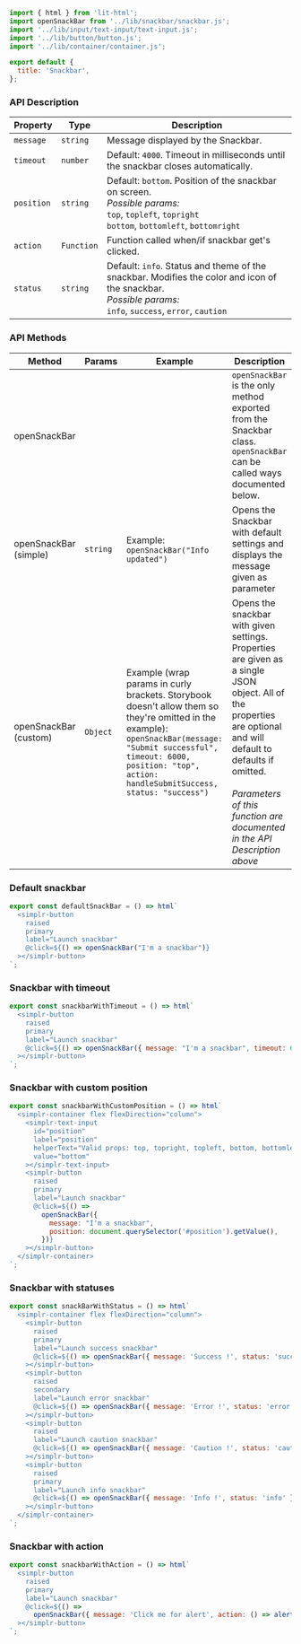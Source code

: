 ```js script
import { html } from 'lit-html';
import openSnackBar from '../lib/snackbar/snackbar.js';
import '../lib/input/text-input/text-input.js';
import '../lib/button/button.js';
import '../lib/container/container.js';

export default {
  title: 'Snackbar',
};
```

### API Description

| Property   | Type       | Description                                                                                                                                                        |
| ---------- | ---------- | ------------------------------------------------------------------------------------------------------------------------------------------------------------------ |
| `message`  | `string`   | Message displayed by the Snackbar.                                                                                                                                 |
| `timeout`  | `number`   | Default: `4000`. Timeout in milliseconds until the snackbar closes automatically.                                                                                  |
| `position` | `string`   | Default: `bottom`. Position of the snackbar on screen. <br />_Possible params:_<br /> `top`, `topleft`, `topright`<br />`bottom`, `bottomleft`, `bottomright`      |
| `action`   | `Function` | Function called when/if snackbar get's clicked.                                                                                                                    |
| `status`   | `string`   | Default: `info`. Status and theme of the snackbar. Modifies the color and icon of the snackbar.<br />_Possible params:_<br />`info`, `success`, `error`, `caution` |

### API Methods

| Method                | Params   | Example                                                                                                                                                                                                                               | Description                                                                                                                                                                                                                                            |
| --------------------- | -------- | ------------------------------------------------------------------------------------------------------------------------------------------------------------------------------------------------------------------------------------- | ------------------------------------------------------------------------------------------------------------------------------------------------------------------------------------------------------------------------------------------------------ |
| openSnackBar          |          |                                                                                                                                                                                                                                       | `openSnackBar` is the only method exported from the Snackbar class.<br />`openSnackBar` can be called ways documented below.                                                                                                                           |
| openSnackBar (simple) | `string` | Example: `openSnackBar("Info updated")`                                                                                                                                                                                               | Opens the Snackbar with default settings and displays the message given as parameter                                                                                                                                                                   |
| openSnackBar (custom) | `Object` | Example (wrap params in curly brackets. Storybook doesn't allow them so they're omitted in the example): `openSnackBar(message: "Submit successful", timeout: 6000, position: "top", action: handleSubmitSuccess, status: "success")` | Opens the snackbar with given settings. Properties are given as a single JSON object. All of the properties are optional and will default to defaults if omitted.<br /><br />_Parameters of this function are documented in the API Description above_ |

### Default snackbar

```js preview-story
export const defaultSnackBar = () => html`
  <simplr-button
    raised
    primary
    label="Launch snackbar"
    @click=${() => openSnackBar("I'm a snackbar")}
  ></simplr-button>
`;
```

### Snackbar with timeout

```js preview-story
export const snackbarWithTimeout = () => html`
  <simplr-button
    raised
    primary
    label="Launch snackbar"
    @click=${() => openSnackBar({ message: "I'm a snackbar", timeout: 6000 })}
  ></simplr-button>
`;
```

### Snackbar with custom position

```js preview-story
export const snackbarWithCustomPosition = () => html`
  <simplr-container flex flexDirection="column">
    <simplr-text-input
      id="position"
      label="position"
      helperText="Valid props: top, topright, topleft, bottom, bottomleft, bottomright"
      value="bottom"
    ></simplr-text-input>
    <simplr-button
      raised
      primary
      label="Launch snackbar"
      @click=${() =>
        openSnackBar({
          message: "I'm a snackbar",
          position: document.querySelector('#position').getValue(),
        })}
    ></simplr-button>
  </simplr-container>
`;
```

### Snackbar with statuses

```js preview-story
export const snackBarWithStatus = () => html`
  <simplr-container flex flexDirection="column">
    <simplr-button
      raised
      primary
      label="Launch success snackbar"
      @click=${() => openSnackBar({ message: 'Success !', status: 'success' })}
    ></simplr-button>
    <simplr-button
      raised
      secondary
      label="Launch error snackbar"
      @click=${() => openSnackBar({ message: 'Error !', status: 'error' })}
    ></simplr-button>
    <simplr-button
      raised
      label="Launch caution snackbar"
      @click=${() => openSnackBar({ message: 'Caution !', status: 'caution' })}
    ></simplr-button>
    <simplr-button
      raised
      primary
      label="Launch info snackbar"
      @click=${() => openSnackBar({ message: 'Info !', status: 'info' })}
    ></simplr-button>
  </simplr-container>
`;
```

### Snackbar with action

```js preview-story
export const snackbarWithAction = () => html`
  <simplr-button
    raised
    primary
    label="Launch snackbar"
    @click=${() =>
      openSnackBar({ message: 'Click me for alert', action: () => alert('You did it!') })}
  ></simplr-button>
`;
```
